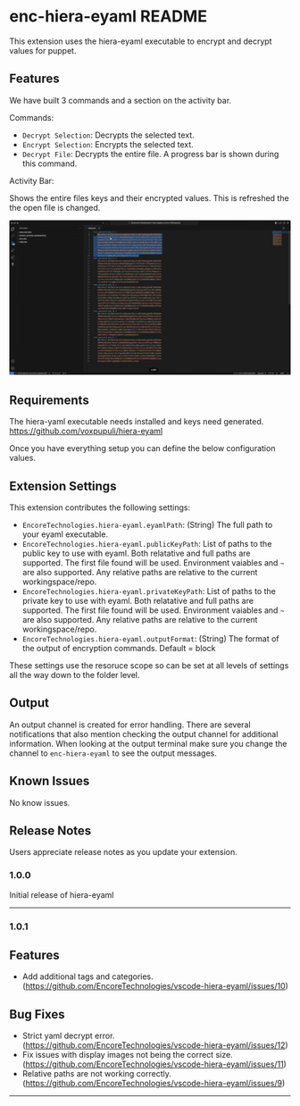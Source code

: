 # enc-hiera-eyaml README

This extension uses the hiera-eyaml executable to encrypt and decrypt values for puppet. 

## Features

We have built 3 commands and a section on the activity bar.

Commands:
* `Decrypt Selection`: Decrypts the selected text.
* `Encrypt Selection`: Encrypts the selected text.
* `Decrypt File`: Decrypts the entire file. A progress bar is shown during this command.

Activity Bar:

Shows the entire files keys and their encrypted values. This is refreshed the the open file is changed.

<p><img src="https://raw.githubusercontent.com/EncoreTechnologies/vscode-hiera-eyaml/main/media/hiera-eyaml.gif" alt="Hiera-Eyaml"/></p>

## Requirements

The hiera-yaml executable needs installed and keys need generated. https://github.com/voxpupuli/hiera-eyaml

Once you have everything setup you can define the below configuration values.

## Extension Settings

This extension contributes the following settings:

* `EncoreTechnologies.hiera-eyaml.eyamlPath`: (String) The full path to your eyaml executable.
* `EncoreTechnologies.hiera-eyaml.publicKeyPath`: List of paths to the public key to use with eyaml. Both relatative and full paths are supported. The first file found will be used. Environment vaiables and `~` are also supported. Any relative paths are relative to the current workingspace/repo.
* `EncoreTechnologies.hiera-eyaml.privateKeyPath`: List of paths to the private key to use with eyaml. Both relatative and full paths are supported. The first file found will be used. Environment vaiables and `~` are also supported. Any relative paths are relative to the current workingspace/repo.
* `EncoreTechnologies.hiera-eyaml.outputFormat`: (String) The format of the output of encryption commands. Default = block

These settings use the resoruce scope so can be set at all levels of settings all the way down to the folder level.

## Output

An output channel is created for error handling. There are several notifications that also mention checking the output channel for additional information. When looking at the output terminal make sure you change the channel to `enc-hiera-eyaml` to see the output messages.

## Known Issues

No know issues.

## Release Notes

Users appreciate release notes as you update your extension.

### 1.0.0

Initial release of hiera-eyaml

---

### 1.0.1

## Features

* Add additional tags and categories. (https://github.com/EncoreTechnologies/vscode-hiera-eyaml/issues/10)

## Bug Fixes

* Strict yaml decrypt error. (https://github.com/EncoreTechnologies/vscode-hiera-eyaml/issues/12)
* Fix issues with display images not being the correct size. (https://github.com/EncoreTechnologies/vscode-hiera-eyaml/issues/11)
* Relative paths are not working correctly. (https://github.com/EncoreTechnologies/vscode-hiera-eyaml/issues/9)

---
